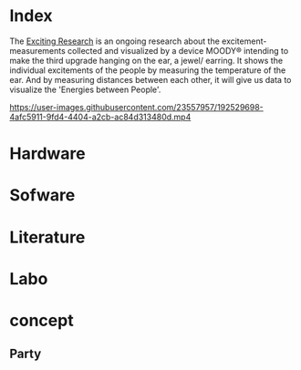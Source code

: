 # Index
The [Exciting Research](https://excitingresearch.io/) is an ongoing research about the excitement-measurements collected and visualized by a device MOODY® intending to make the third upgrade hanging on the ear, a jewel/ earring. It shows the individual excitements of the people by measuring the temperature of the ear. And by measuring distances between each other, it will give us data to visualize the 'Energies between People'.

https://user-images.githubusercontent.com/23557957/192529698-4afc5911-9fd4-4404-a2cb-ac84d313480d.mp4



# Hardware


# Sofware

# Literature

# Labo

# concept
## Party


